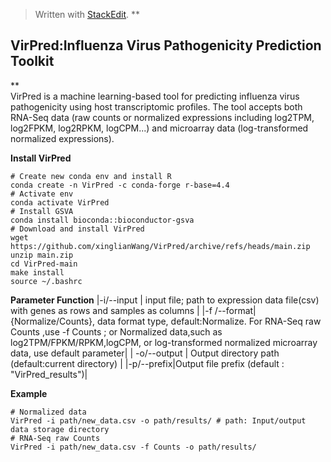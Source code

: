 ﻿


> Written with [StackEdit](https://stackedit.io/).
> **

## VirPred:Influenza Virus Pathogenicity Prediction Toolkit

**  
VirPred is a machine learning-based tool for predicting influenza virus pathogenicity using host transcriptomic profiles. The tool accepts both RNA-Seq data (raw counts or normalized expressions including log2TPM, log2FPKM, log2RPKM, logCPM...) and microarray data (log-transformed normalized expressions).

**Install VirPred**

    # Create new conda env and install R
    conda create -n VirPred -c conda-forge r-base=4.4
    # Activate env
    conda activate VirPred
    # Install GSVA
    conda install bioconda::bioconductor-gsva
    # Download and install VirPred
    wget https://github.com/xinglianWang/VirPred/archive/refs/heads/main.zip
    unzip main.zip
    cd VirPred-main
    make install
    source ~/.bashrc

**Parameter Function**
|-i/--input  | input file; path to expression data file(csv) with genes as  rows and samples as columns
|
|-f /--format|{Normalize/Counts}, data format type, default:Normalize. For RNA-Seq raw Counts ,use -f  Counts ; or Normalized data,such as log2TPM/FPKM/RPKM,logCPM, or log-transformed normalized microarray data, use default parameter|
| -o/--output | Output directory path (default:current directory) |
|-p/--prefix|Output file prefix (default : "VirPred_results")|

**Example**

    # Normalized data
    VirPred -i path/new_data.csv -o path/results/ # path: Input/output data storage directory
    # RNA-Seq raw Counts
    VirPred -i path/new_data.csv -f Counts -o path/results/







 

 

